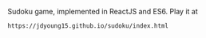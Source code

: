 Sudoku game, implemented in ReactJS and ES6. Play it at

    https://jdyoung15.github.io/sudoku/index.html
